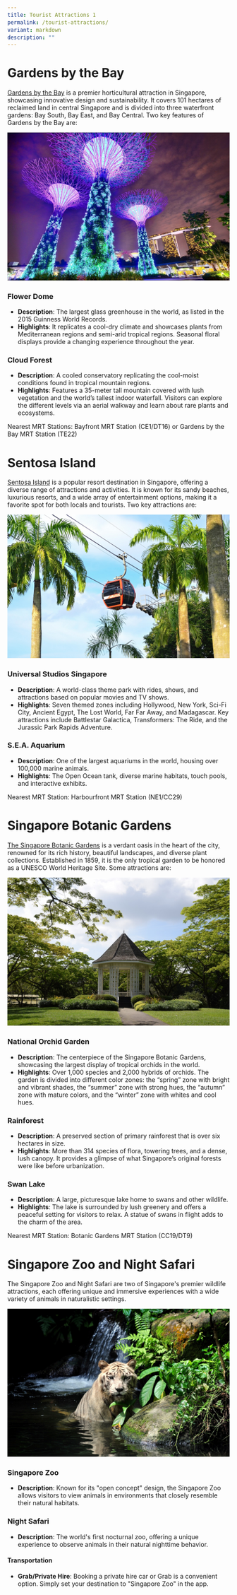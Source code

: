 ```yaml
---
title: Tourist Attractions 1
permalink: /tourist-attractions/
variant: markdown
description: ""
---
```

# Gardens by the Bay

<a target="_blank" href="https://www.gardensbythebay.com.sg">Gardens by the Bay</a> is a premier horticultural attraction in Singapore, showcasing innovative design and sustainability. It covers 101 hectares of reclaimed land in central Singapore and is divided into three waterfront gardens: Bay South, Bay East, and Bay Central. Two key features of Gardens by the Bay are:

![](/images/singapore_1896764_1280.jpg)

### Flower Dome

*   **Description**: The largest glass greenhouse in the world, as listed in the 2015 Guinness World Records.
*   **Highlights**: It replicates a cool-dry climate and showcases plants from Mediterranean regions and semi-arid tropical regions. Seasonal floral displays provide a changing experience throughout the year.

### Cloud Forest

*   **Description**: A cooled conservatory replicating the cool-moist conditions found in tropical mountain regions.
*   **Highlights**: Features a 35-meter tall mountain covered with lush vegetation and the world’s tallest indoor waterfall. Visitors can explore the different levels via an aerial walkway and learn about rare plants and ecosystems.

Nearest MRT Stations: Bayfront MRT Station (CE1/DT16) or Gardens by the Bay MRT Station (TE22)


# Sentosa Island

<a target="_blank" href="https://www.sentosa.com.sg">Sentosa Island</a> is a popular resort destination in Singapore, offering a diverse range of attractions and activities. It is known for its sandy beaches, luxurious resorts, and a wide array of entertainment options, making it a favorite spot for both locals and tourists. Two key attractions are:

![](/images/cable_car_2632487_1280.jpg)

### Universal Studios Singapore

*   **Description**: A world-class theme park with rides, shows, and attractions based on popular movies and TV shows.
*   **Highlights**: Seven themed zones including Hollywood, New York, Sci-Fi City, Ancient Egypt, The Lost World, Far Far Away, and Madagascar. Key attractions include Battlestar Galactica, Transformers: The Ride, and the Jurassic Park Rapids Adventure.

### S.E.A. Aquarium

*   **Description**: One of the largest aquariums in the world, housing over 100,000 marine animals.
*   **Highlights**: The Open Ocean tank, diverse marine habitats, touch pools, and interactive exhibits.

Nearest MRT Station: Harbourfront MRT Station (NE1/CC29)


# Singapore Botanic Gardens

<a target="_blank" href="https://www.nparks.gov.sg/SBG">The Singapore Botanic Gardens</a> is a verdant oasis in the heart of the city, renowned for its rich history, beautiful landscapes, and diverse plant collections. Established in 1859, it is the only tropical garden to be honored as a UNESCO World Heritage Site. Some attractions are:

![](/images/singapore_1131849_1280.jpg)

### National Orchid Garden

*   **Description**: The centerpiece of the Singapore Botanic Gardens, showcasing the largest display of tropical orchids in the world.
*   **Highlights**: Over 1,000 species and 2,000 hybrids of orchids. The garden is divided into different color zones: the “spring” zone with bright and vibrant shades, the “summer” zone with strong hues, the “autumn” zone with mature colors, and the “winter” zone with whites and cool hues.

### Rainforest

*   **Description**: A preserved section of primary rainforest that is over six hectares in size.
*   **Highlights**: More than 314 species of flora, towering trees, and a dense, lush canopy. It provides a glimpse of what Singapore’s original forests were like before urbanization.

### Swan Lake

*   **Description**: A large, picturesque lake home to swans and other wildlife.
*   **Highlights**: The lake is surrounded by lush greenery and offers a peaceful setting for visitors to relax. A statue of swans in flight adds to the charm of the area.

Nearest MRT Station: Botanic Gardens MRT Station (CC19/DT9)


# Singapore Zoo and Night Safari

The Singapore Zoo and Night Safari are two of Singapore's premier wildlife attractions, each offering unique and immersive experiences with a wide variety of animals in naturalistic settings.

![](/images/tiger_1203468_1280.jpg)

### Singapore Zoo

*   **Description**: Known for its "open concept" design, the Singapore Zoo allows visitors to view animals in environments that closely resemble their natural habitats.

### Night Safari

*   **Description**: The world's first nocturnal zoo, offering a unique experience to observe animals in their natural nighttime behavior.

#### Transportation

*   **Grab/Private Hire**: Booking a private hire car or Grab is a convenient option. Simply set your destination to "Singapore Zoo" in the app.